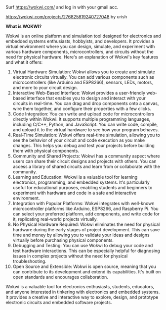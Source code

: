 Surf https://wokwi.com/ and log in with your gmail acc.

https://wokwi.com/projects/276825819240727048 by urish

<b>What is WOKWI?</b>

Wokwi is an online platform and simulation tool designed for electronics and embedded systems enthusiasts, hobbyists, and developers. 
It provides a virtual environment where you can design, simulate, and experiment with various hardware components, microcontrollers, and circuits without the need for physical hardware. 
Here's an explanation of Wokwi's key features and what it offers:

1. Virtual Hardware Simulation: Wokwi allows you to create and simulate electronic circuits virtually. You can add various components such as microcontrollers (like Arduino and ESP8266), sensors, LEDs, motors, and more to your circuit design.
2. Interactive Web-Based Interface: Wokwi provides a user-friendly web-based interface that enables you to design and interact with your circuits in real-time. You can drag and drop components onto a canvas, wire them together, and configure their properties with a few clicks.
3. Code Integration: You can write and upload code for microcontrollers directly within Wokwi. It supports multiple programming languages, including C/C++, Python, and JavaScript. You can write code, compile, and upload it to the virtual hardware to see how your program behaves.
4. Real-Time Simulation: Wokwi offers real-time simulation, allowing you to see the behavior of your circuit and code execution as you make changes. This helps you debug and test your projects before building them with physical components.
5. Community and Shared Projects: Wokwi has a community aspect where users can share their circuit designs and projects with others. You can access a library of shared circuits and learn from or collaborate with the community.
6. Learning and Education: Wokwi is a valuable tool for learning electronics, programming, and embedded systems. It's particularly useful for educational purposes, enabling students and beginners to experiment with hardware and code in a safe and interactive environment.
7. Integration with Popular Platforms: Wokwi integrates with well-known microcontroller platforms like Arduino, ESP8266, and Raspberry Pi. You can select your preferred platform, add components, and write code for it, replicating real-world projects virtually.
8. No Physical Hardware Required: Wokwi eliminates the need for physical hardware during the early stages of project development. This can save time and money by allowing you to validate your ideas and designs virtually before purchasing physical components.
9. Debugging and Testing: You can use Wokwi to debug your code and test hardware interactions. This can be especially helpful for diagnosing issues in complex projects without the need for physical troubleshooting.
10. Open Source and Extensible: Wokwi is open source, meaning that you can contribute to its development and extend its capabilities. It's built on open standards and encourages collaboration.

Wokwi is a valuable tool for electronics enthusiasts, students, educators, and anyone interested in tinkering with electronics and embedded systems. It provides a creative and interactive way to explore, design, and prototype electronic circuits and embedded software projects.




